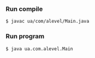 ### Run compile ###
`$ javac ua/com/alevel/Main.java`
### Run program ###
`$ java ua.com.alevel.Main`